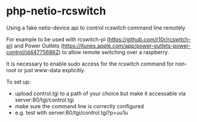 php-netio-rcswitch
==================

Using a fake netio-device api to control rcswitch command line remotely

For example to be used with rcswitch-pi (https://github.com/r10r/rcswitch-pi) and Power Outlets (https://itunes.apple.com/app/power-outlets-power-control/id447756862) to allow remote switching over a raspberry.

It is necessary to enable sudo access for the rcswitch command for non-root or just www-data explicitly.

To set up:
- upload control.tgi to a path of your choice but make it accessable via server:80/tgi/control.tgi
- make sure the command line is correctly configured
- e.g. test with server:80/tgi/control.tgi?p=uu1u